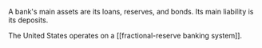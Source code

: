 A bank's main assets are its loans, reserves, and bonds. Its main liability is its deposits.


The United States operates on a [[fractional-reserve banking system]].